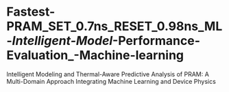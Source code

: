# Fastest-PRAM_SET_0.7ns_RESET_0.98ns_ML-_Intelligent-Model_-Performance-Evaluation_-Machine-learning
Intelligent Modeling and Thermal-Aware Predictive Analysis of PRAM: A Multi-Domain Approach Integrating Machine Learning and Device Physics
